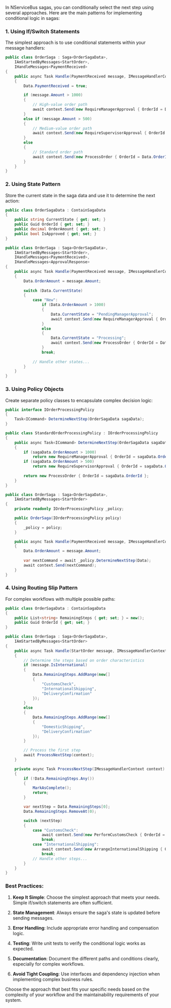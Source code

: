 

In NServiceBus sagas, you can conditionally select the next step using several approaches. Here are the main patterns for implementing conditional logic in sagas:

### 1. Using If/Switch Statements

The simplest approach is to use conditional statements within your message handlers:

```csharp
public class OrderSaga : Saga<OrderSagaData>,
    IAmStartedByMessages<StartOrder>,
    IHandleMessages<PaymentReceived>
{
    public async Task Handle(PaymentReceived message, IMessageHandlerContext context)
    {
        Data.PaymentReceived = true;

        if (message.Amount > 1000)
        {
            // High-value order path
            await context.Send(new RequireManagerApproval { OrderId = Data.OrderId });
        }
        else if (message.Amount > 500)
        {
            // Medium-value order path
            await context.Send(new RequireSupervisorApproval { OrderId = Data.OrderId });
        }
        else
        {
            // Standard order path
            await context.Send(new ProcessOrder { OrderId = Data.OrderId });
        }
    }
}
```

### 2. Using State Pattern

Store the current state in the saga data and use it to determine the next action:

```csharp
public class OrderSagaData : ContainSagaData
{
    public string CurrentState { get; set; }
    public Guid OrderId { get; set; }
    public decimal OrderAmount { get; set; }
    public bool IsApproved { get; set; }
}

public class OrderSaga : Saga<OrderSagaData>,
    IAmStartedByMessages<StartOrder>,
    IHandleMessages<PaymentReceived>,
    IHandleMessages<ApprovalResponse>
{
    public async Task Handle(PaymentReceived message, IMessageHandlerContext context)
    {
        Data.OrderAmount = message.Amount;
        
        switch (Data.CurrentState)
        {
            case "New":
                if (Data.OrderAmount > 1000)
                {
                    Data.CurrentState = "PendingManagerApproval";
                    await context.Send(new RequireManagerApproval { OrderId = Data.OrderId });
                }
                else
                {
                    Data.CurrentState = "Processing";
                    await context.Send(new ProcessOrder { OrderId = Data.OrderId });
                }
                break;
            
            // Handle other states...
        }
    }
}
```

### 3. Using Policy Objects

Create separate policy classes to encapsulate complex decision logic:

```csharp
public interface IOrderProcessingPolicy
{
    Task<ICommand> DetermineNextStep(OrderSagaData sagaData);
}

public class StandardOrderProcessingPolicy : IOrderProcessingPolicy
{
    public async Task<ICommand> DetermineNextStep(OrderSagaData sagaData)
    {
        if (sagaData.OrderAmount > 1000)
            return new RequireManagerApproval { OrderId = sagaData.OrderId };
        if (sagaData.OrderAmount > 500)
            return new RequireSupervisorApproval { OrderId = sagaData.OrderId };
        
        return new ProcessOrder { OrderId = sagaData.OrderId };
    }
}

public class OrderSaga : Saga<OrderSagaData>,
    IAmStartedByMessages<StartOrder>
{
    private readonly IOrderProcessingPolicy _policy;

    public OrderSaga(IOrderProcessingPolicy policy)
    {
        _policy = policy;
    }

    public async Task Handle(PaymentReceived message, IMessageHandlerContext context)
    {
        Data.OrderAmount = message.Amount;
        
        var nextCommand = await _policy.DetermineNextStep(Data);
        await context.Send(nextCommand);
    }
}
```

### 4. Using Routing Slip Pattern

For complex workflows with multiple possible paths:

```csharp
public class OrderSagaData : ContainSagaData
{
    public List<string> RemainingSteps { get; set; } = new();
    public Guid OrderId { get; set; }
}

public class OrderSaga : Saga<OrderSagaData>,
    IAmStartedByMessages<StartOrder>
{
    public async Task Handle(StartOrder message, IMessageHandlerContext context)
    {
        // Determine the steps based on order characteristics
        if (message.IsInternational)
        {
            Data.RemainingSteps.AddRange(new[]
            {
                "CustomsCheck",
                "InternationalShipping",
                "DeliveryConfirmation"
            });
        }
        else
        {
            Data.RemainingSteps.AddRange(new[]
            {
                "DomesticShipping",
                "DeliveryConfirmation"
            });
        }

        // Process the first step
        await ProcessNextStep(context);
    }

    private async Task ProcessNextStep(IMessageHandlerContext context)
    {
        if (!Data.RemainingSteps.Any())
        {
            MarkAsComplete();
            return;
        }

        var nextStep = Data.RemainingSteps[0];
        Data.RemainingSteps.RemoveAt(0);

        switch (nextStep)
        {
            case "CustomsCheck":
                await context.Send(new PerformCustomsCheck { OrderId = Data.OrderId });
                break;
            case "InternationalShipping":
                await context.Send(new ArrangeInternationalShipping { OrderId = Data.OrderId });
                break;
            // Handle other steps...
        }
    }
}
```

### Best Practices:

1. **Keep It Simple**: Choose the simplest approach that meets your needs. Simple if/switch statements are often sufficient.

2. **State Management**: Always ensure the saga's state is updated before sending messages.

3. **Error Handling**: Include appropriate error handling and compensation logic.

4. **Testing**: Write unit tests to verify the conditional logic works as expected.

5. **Documentation**: Document the different paths and conditions clearly, especially for complex workflows.

6. **Avoid Tight Coupling**: Use interfaces and dependency injection when implementing complex business rules.

Choose the approach that best fits your specific needs based on the complexity of your workflow and the maintainability requirements of your system.
